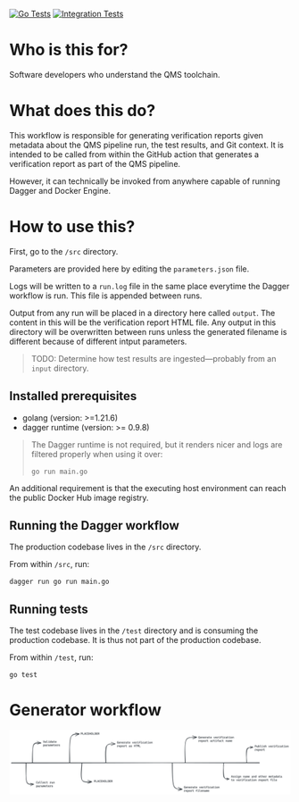 [![Go Tests](https://github.com/BI-Data-Management-And-Analytics/verification-report-service/actions/workflows/on_commit.yml/badge.svg?branch=main)](https://github.com/BI-Data-Management-And-Analytics/verification-report-service/actions/workflows/on_commit.yml) [![Integration Tests](https://github.com/BI-Data-Management-And-Analytics/verification-report-service/actions/workflows/on_commit_workflow.yml/badge.svg?branch=main)](https://github.com/BI-Data-Management-And-Analytics/verification-report-service/actions/workflows/on_commit_workflow.yml)

# Who is this for?
Software developers who understand the QMS toolchain.

# What does this do?
This workflow is responsible for generating verification reports given metadata about the QMS pipeline run, the test results, and Git context.
It is intended to be called from within the GitHub action that generates a verification report as part of the QMS pipeline.

However, it can technically be invoked from anywhere capable of running Dagger and Docker Engine.

# How to use this?
First, go to the `/src` directory.

Parameters are provided here by editing the `parameters.json` file.

Logs will be written to a `run.log` file in the same place everytime the Dagger workflow is run. This file is appended between runs.

Output from any run will be placed in a directory here called `output`. The content in this will be the verification report HTML file.
Any output in this directory will be overwritten between runs unless the generated filename is different because of different intput parameters.

> TODO: Determine how test results are ingested—probably from an `input` directory.

## Installed prerequisites
- golang (version: >=1.21.6)
- dagger runtime (version: >= 0.9.8)

> The Dagger runtime is not required, but it renders nicer and logs are filtered properly when using it over:
> ```text
> go run main.go
> ```

An additional requirement is that the executing host environment can reach the public Docker Hub image registry.

## Running the Dagger workflow
The production codebase lives in the `/src` directory.

From within `/src`, run:

```text
dagger run go run main.go
```

## Running tests
The test codebase lives in the `/test` directory and is consuming the production codebase. It is thus not part of the production codebase.

From within `/test`, run:

```text
go test
```

# Generator workflow 
![](./doc/workflow.png)
